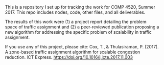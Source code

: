 This is a repository I set up for tracking the work for COMP 4520, Summer 2017.
This repo includes nodes, code, other files, and all deliverables.

The results of this work were (1) a project report detailing the problem space of traffic assignment and (2) a peer-reviewed publication proposing a new algorithm for addressing the specific problem of scalability in traffic assignment.

If you use any of this project, please cite:
Cox, T., & Thulasiraman, P. (2017). A zone-based traffic assignment algorithm for scalable congestion reduction. ICT Express. https://doi.org/10.1016/j.icte.2017.11.003
